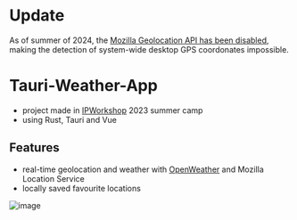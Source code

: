 # Update
As of summer of 2024, the [Mozilla Geolocation API has been disabled](https://en.wikipedia.org/wiki/Mozilla_Location_Service), making the detection of system-wide desktop GPS coordonates impossible.
# Tauri-Weather-App
- project made in [IPWorkshop](https://www.ipworkshop.ro) 2023 summer camp
- using Rust, Tauri and Vue

## Features
- real-time geolocation and weather with [OpenWeather](https://openweathermap.org/api) and Mozilla Location Service
- locally saved favourite locations

![image](https://github.com/Alle43221/Tauri-Weather-App/assets/79206599/602f6047-d429-43b3-b795-3d51a457fec9)
 
